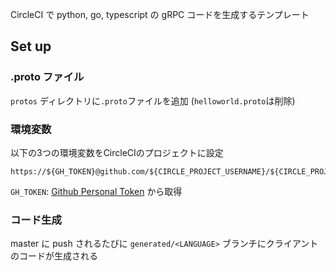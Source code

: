 CircleCI で python, go, typescript の gRPC コードを生成するテンプレート

## Set up

### .proto ファイル

`protos` ディレクトリに`.proto`ファイルを追加 (`helloworld.proto`は削除)

### 環境変数

以下の3つの環境変数をCircleCIのプロジェクトに設定

```
https://${GH_TOKEN}@github.com/${CIRCLE_PROJECT_USERNAME}/${CIRCLE_PROJECT_REPONAME}.git
```

`GH_TOKEN`: [Github Personal Token](https://github.com/settings/tokens) から取得

### コード生成

master に push されるたびに `generated/<LANGUAGE>` ブランチにクライアントのコードが生成される 
